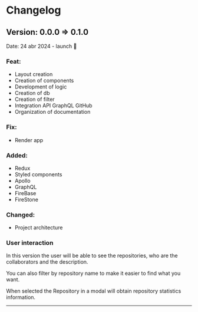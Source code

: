 # Changelog

## Version: 0.0.0 => 0.1.0

Date: 24 abr 2024 - launch 🚀

### Feat:

- Layout creation
- Creation of components
- Development of logic
- Creation of db
- Creation of filter
- Integration API GraphQL GitHub
- Organization of documentation

### Fix:

- Render app

### Added:

- Redux
- Styled components
- Apollo
- GraphQL
- FireBase
- FireStone

### Changed:

- Project architecture

### User interaction

In this version the user will be able to see the repositories, who are the collaborators and the description.

You can also filter by repository name to make it easier to find what you want.

When selected the Repository in a modal will obtain repository statistics information.

---
